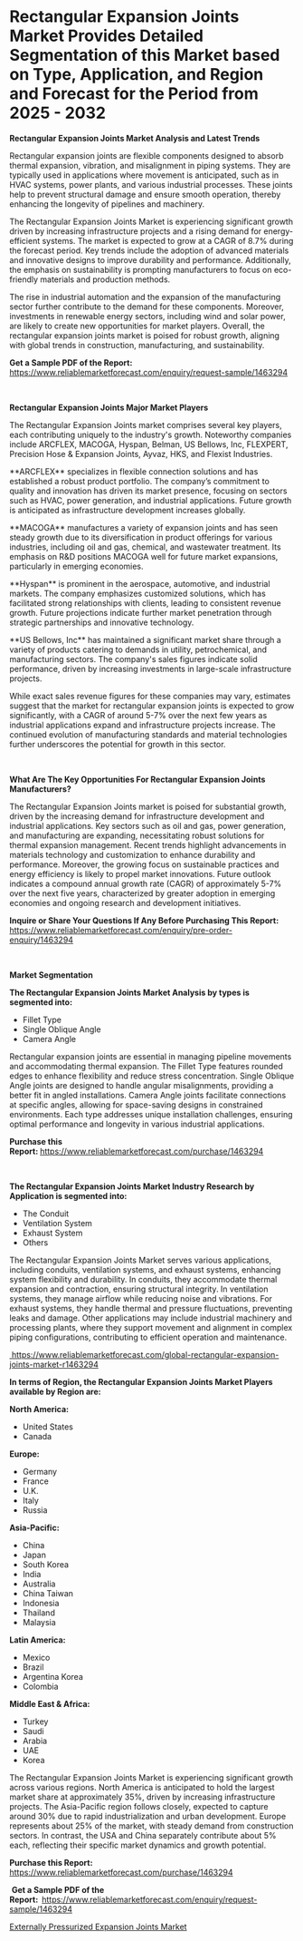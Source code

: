 <p><h1>Rectangular Expansion Joints Market Provides Detailed Segmentation of this Market based on Type, Application, and Region and Forecast for the Period from 2025 - 2032</h1></p><p><strong>Rectangular Expansion Joints Market Analysis and Latest Trends</strong></p>
<p><p>Rectangular expansion joints are flexible components designed to absorb thermal expansion, vibration, and misalignment in piping systems. They are typically used in applications where movement is anticipated, such as in HVAC systems, power plants, and various industrial processes. These joints help to prevent structural damage and ensure smooth operation, thereby enhancing the longevity of pipelines and machinery.</p><p>The Rectangular Expansion Joints Market is experiencing significant growth driven by increasing infrastructure projects and a rising demand for energy-efficient systems. The market is expected to grow at a CAGR of 8.7% during the forecast period. Key trends include the adoption of advanced materials and innovative designs to improve durability and performance. Additionally, the emphasis on sustainability is prompting manufacturers to focus on eco-friendly materials and production methods.</p><p>The rise in industrial automation and the expansion of the manufacturing sector further contribute to the demand for these components. Moreover, investments in renewable energy sectors, including wind and solar power, are likely to create new opportunities for market players. Overall, the rectangular expansion joints market is poised for robust growth, aligning with global trends in construction, manufacturing, and sustainability.</p></p>
<p><strong>Get a Sample PDF of the Report:&nbsp;</strong> <a href="https://www.reliablemarketforecast.com/enquiry/request-sample/1463294?utm_campaign=1929&utm_medium=2&utm_source=Github&utm_content=ia&utm_term=18022025&utm_id=rectangular-expansion-joints">https://www.reliablemarketforecast.com/enquiry/request-sample/1463294</a></p>
<p>&nbsp;</p>
<p><strong>Rectangular Expansion Joints Major Market Players</strong></p>
<p><p>The Rectangular Expansion Joints market comprises several key players, each contributing uniquely to the industry's growth. Noteworthy companies include ARCFLEX, MACOGA, Hyspan, Belman, US Bellows, Inc, FLEXPERT, Precision Hose & Expansion Joints, Ayvaz, HKS, and Flexist Industries.</p><p>**ARCFLEX** specializes in flexible connection solutions and has established a robust product portfolio. The company’s commitment to quality and innovation has driven its market presence, focusing on sectors such as HVAC, power generation, and industrial applications. Future growth is anticipated as infrastructure development increases globally.</p><p>**MACOGA** manufactures a variety of expansion joints and has seen steady growth due to its diversification in product offerings for various industries, including oil and gas, chemical, and wastewater treatment. Its emphasis on R&D positions MACOGA well for future market expansions, particularly in emerging economies.</p><p>**Hyspan** is prominent in the aerospace, automotive, and industrial markets. The company emphasizes customized solutions, which has facilitated strong relationships with clients, leading to consistent revenue growth. Future projections indicate further market penetration through strategic partnerships and innovative technology.</p><p>**US Bellows, Inc** has maintained a significant market share through a variety of products catering to demands in utility, petrochemical, and manufacturing sectors. The company's sales figures indicate solid performance, driven by increasing investments in large-scale infrastructure projects.</p><p>While exact sales revenue figures for these companies may vary, estimates suggest that the market for rectangular expansion joints is expected to grow significantly, with a CAGR of around 5-7% over the next few years as industrial applications expand and infrastructure projects increase. The continued evolution of manufacturing standards and material technologies further underscores the potential for growth in this sector.</p></p>
<p>&nbsp;</p>
<p><strong>What Are The Key Opportunities For Rectangular Expansion Joints Manufacturers?</strong></p>
<p><p>The Rectangular Expansion Joints market is poised for substantial growth, driven by the increasing demand for infrastructure development and industrial applications. Key sectors such as oil and gas, power generation, and manufacturing are expanding, necessitating robust solutions for thermal expansion management. Recent trends highlight advancements in materials technology and customization to enhance durability and performance. Moreover, the growing focus on sustainable practices and energy efficiency is likely to propel market innovations. Future outlook indicates a compound annual growth rate (CAGR) of approximately 5-7% over the next five years, characterized by greater adoption in emerging economies and ongoing research and development initiatives.</p></p>
<p><strong>Inquire or Share Your Questions If Any Before Purchasing This Report:</strong> <a href="https://www.reliablemarketforecast.com/enquiry/pre-order-enquiry/1463294?utm_campaign=1929&utm_medium=2&utm_source=Github&utm_content=ia&utm_term=18022025&utm_id=rectangular-expansion-joints">https://www.reliablemarketforecast.com/enquiry/pre-order-enquiry/1463294</a></p>
<p>&nbsp;</p>
<p><strong>Market Segmentation</strong></p>
<p><strong>The Rectangular Expansion Joints Market Analysis by types is segmented into:</strong></p>
<p><ul><li>Fillet Type</li><li>Single Oblique Angle</li><li>Camera Angle</li></ul></p>
<p><p>Rectangular expansion joints are essential in managing pipeline movements and accommodating thermal expansion. The Fillet Type features rounded edges to enhance flexibility and reduce stress concentration. Single Oblique Angle joints are designed to handle angular misalignments, providing a better fit in angled installations. Camera Angle joints facilitate connections at specific angles, allowing for space-saving designs in constrained environments. Each type addresses unique installation challenges, ensuring optimal performance and longevity in various industrial applications.</p></p>
<p><strong>Purchase this Report:&nbsp;</strong><a href="https://www.reliablemarketforecast.com/purchase/1463294?utm_campaign=1929&utm_medium=2&utm_source=Github&utm_content=ia&utm_term=18022025&utm_id=rectangular-expansion-joints">https://www.reliablemarketforecast.com/purchase/1463294</a></p>
<p>&nbsp;</p>
<p><strong>The Rectangular Expansion Joints Market Industry Research by Application is segmented into:</strong></p>
<p><ul><li>The Conduit</li><li>Ventilation System</li><li>Exhaust System</li><li>Others</li></ul></p>
<p><p>The Rectangular Expansion Joints Market serves various applications, including conduits, ventilation systems, and exhaust systems, enhancing system flexibility and durability. In conduits, they accommodate thermal expansion and contraction, ensuring structural integrity. In ventilation systems, they manage airflow while reducing noise and vibrations. For exhaust systems, they handle thermal and pressure fluctuations, preventing leaks and damage. Other applications may include industrial machinery and processing plants, where they support movement and alignment in complex piping configurations, contributing to efficient operation and maintenance.</p></p>
<p><a href="https://www.reliablemarketforecast.com/global-rectangular-expansion-joints-market-r1463294?utm_campaign=1929&utm_medium=2&utm_source=Github&utm_content=ia&utm_term=18022025&utm_id=rectangular-expansion-joints">&nbsp;https://www.reliablemarketforecast.com/global-rectangular-expansion-joints-market-r1463294</a></p>
<p><strong>In terms of Region, the Rectangular Expansion Joints Market Players available by Region are:</strong></p>
<p>
    <p> <strong> North America: </strong>
        <ul>
            <li>United States</li>
            <li>Canada</li>
        </ul>
        </p> 
    <p> <strong> Europe: </strong>
        <ul>
            <li>Germany</li>
            <li>France</li>
            <li>U.K.</li>
            <li>Italy</li>
            <li>Russia</li>
        </ul>
        </p> 
    <p> <strong> Asia-Pacific: </strong>
        <ul>
            <li>China</li>
            <li>Japan</li>
            <li>South Korea</li>
            <li>India</li>
            <li>Australia</li>
            <li>China Taiwan</li>
            <li>Indonesia</li>
            <li>Thailand</li>
            <li>Malaysia</li>
        </ul>
        </p> 
    <p> <strong> Latin America: </strong>
        <ul>
            <li>Mexico</li>
            <li>Brazil</li>
            <li>Argentina Korea</li>
            <li>Colombia</li>
        </ul>
        </p> 
    <p> <strong> Middle East & Africa: </strong>
        <ul>
            <li>Turkey</li>
            <li>Saudi</li>
            <li>Arabia</li>
            <li>UAE</li>
            <li>Korea</li>
        </ul>
    </p>
    </p>
<p><p>The Rectangular Expansion Joints Market is experiencing significant growth across various regions. North America is anticipated to hold the largest market share at approximately 35%, driven by increasing infrastructure projects. The Asia-Pacific region follows closely, expected to capture around 30% due to rapid industrialization and urban development. Europe represents about 25% of the market, with steady demand from construction sectors. In contrast, the USA and China separately contribute about 5% each, reflecting their specific market dynamics and growth potential.</p></p>
<p><strong>Purchase this Report: </strong><a href="https://www.reliablemarketforecast.com/purchase/1463294?utm_campaign=1929&utm_medium=2&utm_source=Github&utm_content=ia&utm_term=18022025&utm_id=rectangular-expansion-joints">https://www.reliablemarketforecast.com/purchase/1463294</a></p>
<p>&nbsp;<strong>Get a Sample PDF of the Report:&nbsp;&nbsp;</strong><a href="https://www.reliablemarketforecast.com/enquiry/request-sample/1463294?utm_campaign=1929&utm_medium=2&utm_source=Github&utm_content=ia&utm_term=18022025&utm_id=rectangular-expansion-joints">https://www.reliablemarketforecast.com/enquiry/request-sample/1463294</a></p>
<p><strong></strong></p>
<p><p><a href="https://github.com/dringals/Market-Research-Report-List-6/blob/main/externally-pressurized-expansion-joints-market.md?utm_campaign=1929&utm_medium=2&utm_source=Github&utm_content=ia&utm_term=18022025&utm_id=rectangular-expansion-joints">Externally Pressurized Expansion Joints Market</a></p></p>
